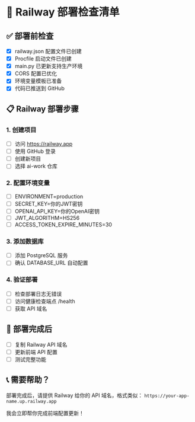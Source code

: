 # 🚀 Railway 部署检查清单

## ✅ 部署前检查
- [x] railway.json 配置文件已创建
- [x] Procfile 启动文件已创建
- [x] main.py 已更新支持生产环境
- [x] CORS 配置已优化
- [x] 环境变量模板已准备
- [x] 代码已推送到 GitHub

## 📋 Railway 部署步骤

### 1. 创建项目
- [ ] 访问 https://railway.app
- [ ] 使用 GitHub 登录
- [ ] 创建新项目
- [ ] 选择 ai-work 仓库

### 2. 配置环境变量
- [ ] ENVIRONMENT=production
- [ ] SECRET_KEY=你的JWT密钥
- [ ] OPENAI_API_KEY=你的OpenAI密钥
- [ ] JWT_ALGORITHM=HS256
- [ ] ACCESS_TOKEN_EXPIRE_MINUTES=30

### 3. 添加数据库
- [ ] 添加 PostgreSQL 服务
- [ ] 确认 DATABASE_URL 自动配置

### 4. 验证部署
- [ ] 检查部署日志无错误
- [ ] 访问健康检查端点 /health
- [ ] 获取 API 域名

## 🎯 部署完成后
- [ ] 复制 Railway API 域名
- [ ] 更新前端 API 配置
- [ ] 测试完整功能

## 📞 需要帮助？
部署完成后，请提供 Railway 给你的 API 域名，格式类似：
`https://your-app-name.up.railway.app`

我会立即帮你完成前端配置更新！